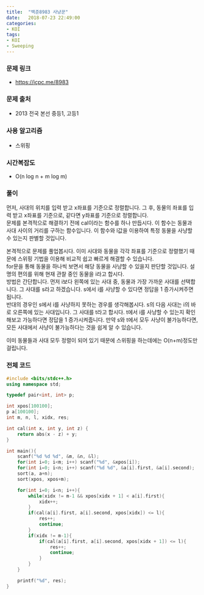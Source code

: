 ```yaml
---
title:  "백준8983 사냥꾼"
date:   2018-07-23 22:49:00
categories:
- KOI
tags:
- KOI
- Sweeping
---
```


### 문제 링크
* https://icpc.me/8983

### 문제 출처
* 2013 전국 본선 중등1, 고등1

### 사용 알고리즘
* 스위핑

### 시간복잡도
* O(n log n + m log m)

### 풀이
먼저, 사대의 위치를 입력 받고 x좌표를 기준으로 정렬합니다. 그 후, 동물의 좌표를 입력 받고 x좌표를 기준으로, 같다면 y좌표를 기준으로 정렬합니다.<br>
문제를 본격적으로 해결하기 전에 cal이라는 함수를 하나 만듭시다. 이 함수는 동물과 사대 사이의 거리를 구하는 함수입니다. 이 함수와 l값을 이용하여 특정 동물을 사냥할 수 있는지 판별할 것입니다.

본격적으로 문제를 풀업봅시다. 이미 사대와 동물을 각각 좌표를 기준으로 정렬했기 때문에 스위핑 기법을 이용해 비교적 쉽고 빠르게 해결할 수 있습니다.<br>
for문을 통해 동물을 하나씩 보면서 해당 동물을 사냥할 수 있을지 판단할 것입니다. 설명의 편의를 위해 현재 관찰 중인 동물을 i라고 합시다.<br>
방법은 간단합니다. 먼저 i보다 왼쪽에 있는 사대 중, 동물과 가장 가까운 사대를 선택합니다. 그 사대를 s라고 하겠습니다. s에서 i를 사냥할 수 있다면 정답을 1 증가시켜주면 됩니다.<br>
반대의 경우인 s에서 i를 사냥하지 못하는 경우를 생각해봅시다. s의 다음 사대는 i의 바로 오른쪽에 있는 사대입니다. 그 사대를 t라고 합시다. t에서 i를 사냥할 수 있는지 확인해보고 가능하다면 정답을 1 증가시켜줍니다. 만약 s와 t에서 모두 사냥이 불가능하다면, 모든 사대에서 사냥이 불가능하다는 것을 쉽게 알 수 있습니다.

이미 동물들과 사대 모두 정렬이 되어 있기 때문에 스위핑을 하는데에는 O(n+m)정도만 걸립니다.

### 전체 코드
```cpp
#include <bits/stdc++.h>
using namespace std;

typedef pair<int, int> p;

int xpos[100100];
p a[100100];
int m, n, l, xidx, res;

int cal(int x, int y, int z) {
    return abs(x - z) + y;
}

int main(){
	scanf("%d %d %d", &m, &n, &l);
	for(int i=0; i<m; i++) scanf("%d", &xpos[i]);
	for(int i=0; i<n; i++) scanf("%d %d", &a[i].first, &a[i].second);
	sort(a, a+n);
	sort(xpos, xpos+m);

	for(int i=0; i<n; i++){
        while(xidx != m-1 && xpos[xidx + 1] < a[i].first){
            xidx++;
        }
        if(cal(a[i].first, a[i].second, xpos[xidx]) <= l){
            res++;
            continue;
        }
        if(xidx != m-1){
            if(cal(a[i].first, a[i].second, xpos[xidx + 1]) <= l){
                res++;
                continue;
            }
        }
    }

	printf("%d", res);
}
```

